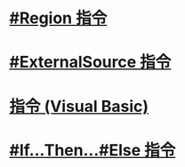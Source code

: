 # [#Region 指令](region-directive.md)
# [#ExternalSource 指令](externalsource-directive.md)
# [指令 (Visual Basic)](directives.md)
# [#If...Then...#Else 指令](if-then-else-directives.md)
